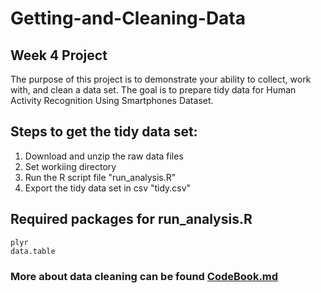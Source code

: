 # Getting-and-Cleaning-Data

## Week 4 Project
The purpose of this project is to demonstrate your ability to collect, work with, and clean a data set. The goal is to prepare tidy data for Human Activity Recognition Using Smartphones Dataset.

## Steps to get the tidy data set:
1. Download and unzip the raw data files
2. Set workiing directory
3. Run the R script file "run_analysis.R"
4. Export the tidy data set in csv "tidy.csv"

## Required packages for run_analysis.R
    plyr 
    data.table


### More about data cleaning can be found [CodeBook.md](https://github.com/stephaniehtun/Getting-and-Cleaning-Data/blob/master/CodeBook.md)
